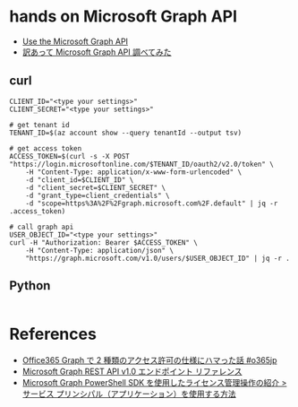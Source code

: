 # hands on Microsoft Graph API

- [Use the Microsoft Graph API](https://learn.microsoft.com/en-us/graph/use-the-api)
- [訳あって Microsoft Graph API 調べてみた](https://qiita.com/massie_g/items/fe7540161aa4a5f86bf5)

## curl

```shell
CLIENT_ID="<type your settings>"
CLIENT_SECRET="<type your settings>"

# get tenant id
TENANT_ID=$(az account show --query tenantId --output tsv)

# get access token
ACCESS_TOKEN=$(curl -s -X POST "https://login.microsoftonline.com/$TENANT_ID/oauth2/v2.0/token" \
    -H "Content-Type: application/x-www-form-urlencoded" \
    -d "client_id=$CLIENT_ID" \
    -d "client_secret=$CLIENT_SECRET" \
    -d "grant_type=client_credentials" \
    -d "scope=https%3A%2F%2Fgraph.microsoft.com%2F.default" | jq -r .access_token)

# call graph api
USER_OBJECT_ID="<type your settings>"
curl -H "Authorization: Bearer $ACCESS_TOKEN" \
    -H "Content-Type: application/json" \
    "https://graph.microsoft.com/v1.0/users/$USER_OBJECT_ID" | jq -r .
```

## Python

```shell

```

# References

- [Office365 Graph で 2 種類のアクセス許可の仕様にハマった話 #o365jp](https://speakerdeck.com/sugimomoto/office365-graph-de2zhong-lei-falseakusesuxu-ke-falseshi-yang-nihamatutahua-number-o365jp)
- [Microsoft Graph REST API v1.0 エンドポイント リファレンス](https://learn.microsoft.com/ja-jp/graph/api/overview?view=graph-rest-1.0)
- [Microsoft Graph PowerShell SDK を使用したライセンス管理操作の紹介 > サービス プリンシパル（アプリケーション）を使用する方法](https://jpazureid.github.io/blog/azure-active-directory/operating-license-with-microsoft-graph/#idx2-2)
